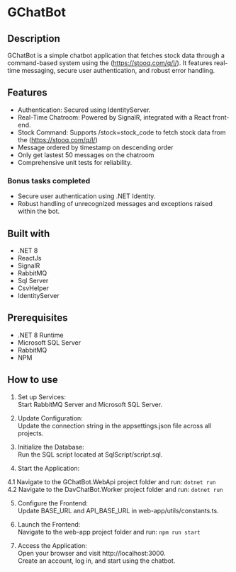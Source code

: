 # GChatBot

## Description

GChatBot is a simple chatbot application that fetches stock data through a command-based system using the (https://stooq.com/q/l/). It features real-time messaging, secure user authentication, and robust error handling.

## Features

- Authentication: Secured using IdentityServer.
- Real-Time Chatroom: Powered by SignalR, integrated with a React front-end.
- Stock Command: Supports /stock=stock_code to fetch stock data from the  (https://stooq.com/q/l/)
- Message ordered by timestamp on descending order
- Only get lastest 50 messages on the chatroom
- Comprehensive unit tests for reliability.

### Bonus tasks completed

- Secure user authentication using .NET Identity.
- Robust handling of unrecognized messages and exceptions raised within the bot.

## Built with

- .NET 8
- ReactJs
- SignalR
- RabbitMQ
- Sql Server 
- CsvHelper
- IdentityServer

## Prerequisites
- .NET 8 Runtime
- Microsoft SQL Server
- RabbitMQ
- NPM
  
## How to use

1. Set up Services:  
Start RabbitMQ Server and Microsoft SQL Server.

2. Update Configuration:  
Update the connection string in the appsettings.json file across all projects.

3. Initialize the Database:  
Run the SQL script located at SqlScript/script.sql.

4. Start the Application:  
   
  4.1 Navigate to the GChatBot.WebApi project folder and run:
     ```dotnet run```  
  4.2 Navigate to the DavChatBot.Worker project folder and run:
    ```dotnet run```
    
5. Configure the Frontend:  
Update BASE_URL and API_BASE_URL in web-app/utils/constants.ts.

6. Launch the Frontend:  
   Navigate to the web-app project folder and run:
   ```npm run start```

7. Access the Application:  
   Open your browser and visit http://localhost:3000.    
   Create an account, log in, and start using the chatbot.

   
